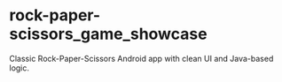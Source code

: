 # rock-paper-scissors_game_showcase
Classic Rock-Paper-Scissors Android app with clean UI and Java-based logic.

